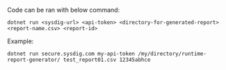 Code can be ran with below command:

```
dotnet run <sysdig-url> <api-token> <directory-for-generated-report> <report-name.csv> <report-id>
```

Example:
```
dotnet run secure.sysdig.com my-api-token /my/directory/runtime-report-generator/ test_report01.csv 12345abhce
```